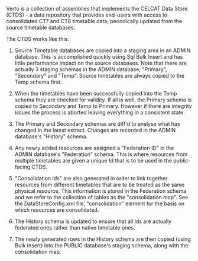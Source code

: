 Verto is a collection of assemblies that implements the CELCAT Data Store (CTDS) - a data repository that provides end-users with access to consolidated CT7 and CT8 timetable data, periodically updated from the source timetable databases. 

The CTDS works like this:

1. Source Timetable databases are copied into a staging area in an ADMIN database. This is accomplished quickly using Sql Bulk Insert and has little performance impact on the source databases. Note that there are actually 3 staging schemas in the ADMIN database; "Primary", "Secondary" and "Temp". Source timetables are always copied to the Temp schema first.

2. When the timetables have been successfully copied into the Temp schema they are checked for validity. If all is well, the Primary schema is copied to Secondary and Temp to Primary. However if there are integrity issues the process is aborted leaving everything in a consistent state.

3. The Primary and Secondary schemas are diff'd to analyse what has changed in the latest extract. Changes are recorded in the ADMIN database's "History" schema.

4. Any newly added resources are assigned a "Federation ID" in the ADMIN database's "Federation" schema. This is where resources from multiple timetables are given a unique Id that is to be used in the public-facing CTDS.

5. "Consolidation Ids" are also generated in order to link together resources from different timetables that are to be treated as the same physical resource. This information is stored in the Federation schema and we refer to the collection of tables as the "consolidation map". See the DataStoreConfig.xml file, "consolidation" element for the basis on which resources are consolidated.

6. The History schema is updated to ensure that all Ids are actually federated ones rather than native timetable ones.

7. The newly generated rows in the History schema are then copied (using Bulk Insert) into the PUBLIC database's staging schema, along with the consolidation map.


